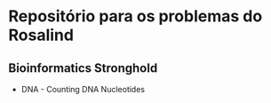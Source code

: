 # Repositório para os problemas do Rosalind

## Bioinformatics Stronghold
- DNA - Counting DNA Nucleotides